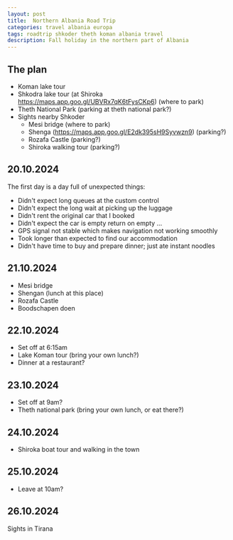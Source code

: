 ```yaml
---
layout: post
title:  Northern Albania Road Trip
categories: travel albania europa
tags: roadtrip shkoder theth koman albania travel
description: Fall holiday in the northern part of Albania
---
```


## The plan

- Koman lake tour
- Shkodra lake tour (at Shiroka https://maps.app.goo.gl/UBVRx7qK6tFysCKp6) (where to park)
- Theth National Park (parking at theth national park?)
- Sights nearby Shkoder
  - Mesi bridge (where to park)
  - Shenga (https://maps.app.goo.gl/E2dk395sH9Syvwzn9) (parking?)
  - Rozafa Castle (parking?)
  - Shiroka walking tour (parking?)


## 20.10.2024

The first day is a day full of unexpected things:

- Didn't expect long queues at the custom control
- Didn't expect the long wait at picking up the luggage
- Didn't rent the original car that I booked
- Didn't expect the car is empty return on empty ...
- GPS signal not stable which makes navigation not working smoothly
- Took longer than expected to find our accommodation
- Didn't have time to buy and prepare dinner; just ate instant noodles


## 21.10.2024

- Mesi bridge
- Shengan (lunch at this place)
- Rozafa Castle
- Boodschapen doen


## 22.10.2024

- Set off at 6:15am
- Lake Koman tour (bring your own lunch?)
- Dinner at a restaurant?


## 23.10.2024

- Set off at 9am?
- Theth national park (bring your own lunch, or eat there?)


## 24.10.2024

- Shiroka boat tour and walking in the town


## 25.10.2024

- Leave at 10am?


## 26.10.2024

Sights in Tirana

